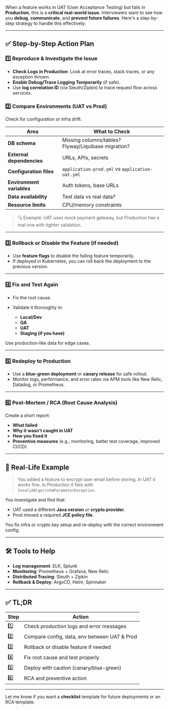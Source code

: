 When a feature works in UAT (User Acceptance Testing) but fails in **Production**, this is a **critical real-world issue**. Interviewers want to see how you **debug**, **communicate**, and **prevent future failures**. Here's a step-by-step strategy to handle this effectively:

---

## ✅ Step-by-Step Action Plan

### 1️⃣ **Reproduce & Investigate the Issue**

* **Check Logs in Production**: Look at error traces, stack traces, or any exception thrown.
* **Enable Debug/Trace Logging Temporarily** (if safe).
* Use **log correlation ID** (via Sleuth/Zipkin) to trace request flow across services.

### 2️⃣ **Compare Environments (UAT vs Prod)**

Check for configuration or infra drift:

| Area                      | What to Check                                       |
| ------------------------- | --------------------------------------------------- |
| **DB schema**             | Missing columns/tables? Flyway/Liquibase migration? |
| **External dependencies** | URLs, APIs, secrets                                 |
| **Configuration files**   | `application-prod.yml` vs `application-uat.yml`     |
| **Environment variables** | Auth tokens, base URLs                              |
| **Data availability**     | Test data vs real data?                             |
| **Resource limits**       | CPU/memory constraints                              |

> 🔍 Example: UAT uses mock payment gateway, but Production has a real one with tighter validation.

---

### 3️⃣ **Rollback or Disable the Feature (if needed)**

* Use **feature flags** to disable the failing feature temporarily.
* If deployed in Kubernetes, you can roll back the deployment to the previous version.

---

### 4️⃣ **Fix and Test Again**

* Fix the root cause.
* Validate it thoroughly in:

    * **Local/Dev**
    * **QA**
    * **UAT**
    * **Staging (if you have)**

Use production-like data for edge cases.

---

### 5️⃣ **Redeploy to Production**

* Use a **blue-green deployment** or **canary release** for safe rollout.
* Monitor logs, performance, and error rates via APM tools like New Relic, Datadog, or Prometheus.

---

### 6️⃣ **Post-Mortem / RCA (Root Cause Analysis)**

Create a short report:

* **What failed**
* **Why it wasn’t caught in UAT**
* **How you fixed it**
* **Preventive measures** (e.g., monitoring, better test coverage, improved CI/CD)

---

## 🧠 Real-Life Example

> You added a feature to encrypt user email before storing. In UAT it works fine. In Production it fails with `InvalidAlgorithmParameterException`.

You investigate and find that:

* UAT used a different **Java version** or **crypto provider**.
* Prod missed a required **JCE policy file**.

You fix infra or crypto key setup and re-deploy with the correct environment config.

---

## 🛠 Tools to Help

* **Log management**: ELK, Splunk
* **Monitoring**: Prometheus + Grafana, New Relic
* **Distributed Tracing**: Sleuth + Zipkin
* **Rollback & Deploy**: ArgoCD, Helm, Spinnaker

---

## ✅ TL;DR

| Step | Action                                       |
| ---- | -------------------------------------------- |
| 1️⃣  | Check production logs and error messages     |
| 2️⃣  | Compare config, data, env between UAT & Prod |
| 3️⃣  | Rollback or disable feature if needed        |
| 4️⃣  | Fix root cause and test properly             |
| 5️⃣  | Deploy with caution (canary/blue-green)      |
| 6️⃣  | RCA and preventive action                    |

---

Let me know if you want a **checklist** template for future deployments or an RCA template.
